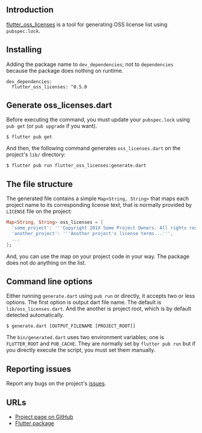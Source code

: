 ## Introduction

[flutter_oss_licenses](https://pub.dev/packages/flutter_oss_licenses) is a tool for generating OSS license list using `pubspec.lock`.

## Installing

Adding the package name to `dev_dependencies`; not to `dependencies` because the package does nothing on runtime.

```
dev_dependencies:
  flutter_oss_licenses: ^0.5.0
```

## Generate oss_licenses.dart

Before executing the command, you must update your `pubspec.lock` using `pub get` (or `pub upgrade` if you want).

```shell
$ flutter pub get
```

And then, the following command generates `oss_licenses.dart` on the project's `lib/` directory:

```shell
$ flutter pub run flutter_oss_licenses:generate.dart
```

## The file structure

The generated file contains a simple `Map<String, String>` that maps each project name to its corresponding license text, that is normally provided by `LICENSE` file on the project:

```dart
Map<String, String> oss_licenses = {
  'some_project': '''Copyright 201X Some Project Owners. All rights reserved.''',
  'another_project': '''Another project's license terms...''',
  ...
};
```

And, you can use the map on your project code in your way. The package does not do anything on the list.

## Command line options

Either running `generate.dart` using `pub run` or directly, it accepts two or less options. 
The first option is output dart file name. The default is `lib/oss_licenses.dart`.
And the another is project root, which is by default detected automatically.

```shell
$ generate.dart [OUTPUT_FILENAME [PROJECT_ROOT]]
```

The `bin/generated.dart` uses two environment variables; one is `FLUTTER_ROOT` and `PUB_CACHE`. They are normally set by `flutter pub run` but if you directly execute the script, you must set them manually.

## Reporting issues

Report any bugs on the project's [issues](https://github.com/espresso3389/flutter_oss_licenses/issues).

## URLs

- [Project page on GitHub](https://github.com/espresso3389/flutter_oss_licenses)
- [Flutter package](https://pub.dev/packages/flutter_oss_licenses)
